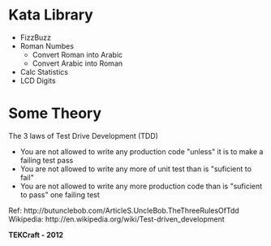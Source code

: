  Kata Library
==============

* FizzBuzz
* Roman Numbes
  * Convert Roman into Arabic
  * Convert Arabic into Roman
* Calc Statistics
* LCD Digits


Some Theory
==========

The 3 laws of Test Drive Development (TDD)
* You are not allowed to write any production code "unless" it is to make a failing test pass
* You are not allowed to write any more of unit test than is "suficient to fail"
* You are not allowed to write any more production code than is "suficient to pass" one failing test

<p>
  Ref: http://butunclebob.com/ArticleS.UncleBob.TheThreeRulesOfTdd<br />
  Wikipedia: http://en.wikipedia.org/wiki/Test-driven_development
</p>

<strong>TEKCraft - 2012 </strong>


